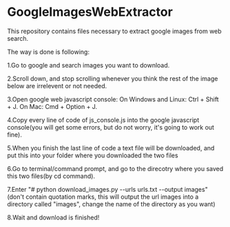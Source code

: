 # GoogleImagesWebExtractor

This repository contains files necessary to extract google images from web search. 

The way is done is following:

1.Go to google and search images you want to download.

2.Scroll down, and stop scrolling whenever you think the rest of the image below are irrelevent or not needed.

3.Open google web javascript console: On Windows and Linux: Ctrl + Shift + J. On Mac: Cmd + Option + J.

4.Copy every line of code of js_console.js into the google javascript console(you will get some errors, but do not worry, it's going to work out fine).

5.When you finish the last line of code a text file will be downloaded, and put this into your folder where you downloaded the two files

6.Go to terminal/command prompt, and go to the direcotry where you saved this two files(by cd command).

7.Enter "# python download_images.py --urls urls.txt --output images" (don't contain quotation marks, this will output the url images into a directory called "images", change the name of the directory as you want)

8.Wait and download is finished!
